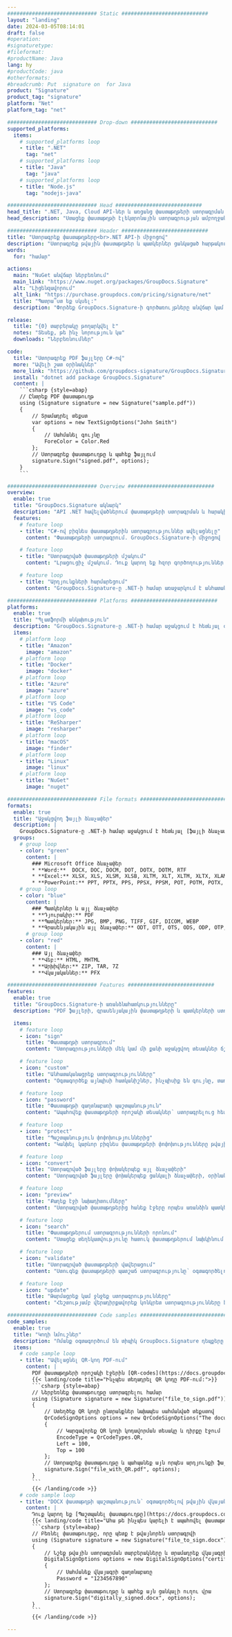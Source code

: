 ```yaml
---
############################# Static ############################
layout: "landing"
date: 2024-03-05T08:14:01
draft: false
#operation: 
#signaturetype: 
#fileformat: 
#productName: Java
lang: hy
#productCode: java
#otherformats: 
#breadcrumb: Put  signature on  for Java
product: "Signature"
product_tag: "signature"
platform: "Net"
platform_tag: "net"

############################# Drop-down ############################
supported_platforms:
  items:
    # supported_platforms loop
    - title: ".NET"
      tag: "net"
    # supported_platforms loop
    - title: "Java"
      tag: "java"
    # supported_platforms loop
    - title: "Node.js"
      tag: "nodejs-java"

############################# Head ############################
head_title: ".NET, Java, Cloud API-ներ և առցանց փաստաթղթերի ստորագրման հավելվածներ"
head_description: "Ստացեք փաստաթղթի էլեկտրոնային ստորագրության ամբողջական լուծում .NET, Java և ամպի վրա հիմնված հավելվածների համար: Ստորագրեք սովորական փաստաթղթերի ձևաչափերը առցանց՝ օգտագործելով պարզ քաշել և թողնել հնարավորությունը"

############################# Header ############################
title: "Ստորագրեք փաստաթղթերը<br>.NET API-ի միջոցով"
description: "Ստորագրեք թվային փաստաթղթեր և պատկերներ ցանկացած հարթակում՝ օգտագործելով մեր ճկուն API-ները և հավելվածների վրա հիմնված լուծումները ծրագրավորողների և վերջնական օգտագործողների համար:"
words:
  for: "համար"

actions:
  main: "NuGet անվճար ներբեռնում"
  main_link: "https://www.nuget.org/packages/GroupDocs.Signature"
  alt: "Լիցենզավորում"
  alt_link: "https://purchase.groupdocs.com/pricing/signature/net"
  title: "Պատրա՞ստ եք սկսել:"
  description: "Փորձեք GroupDocs.Signature-ի գործառույթները անվճար կամ խնդրեք լիցենզիա"

release:
  title: "{0} տարբերակը թողարկվել է"
  notes: "Տեսեք, թե ինչ նորություն կա"
  downloads: "Ներբեռնումներ"

code:
  title: "Ստորագրեք PDF ֆայլերը C#-ով"
  more: "Ավելի շատ օրինակներ"
  more_link: "https://github.com/groupdocs-signature/GroupDocs.Signature-for-.NET"
  install: "dotnet add package GroupDocs.Signature"
  content: |
    ```csharp {style=abap}   
    // Ընտրեք PDF փաստաթուղթ
    using (Signature signature = new Signature("sample.pdf"))
    {
        // Տրամադրել տեքստ
        var options = new TextSignOptions("John Smith")
        {
            // Սահմանել գույնը
            ForeColor = Color.Red
        };
        // Ստորագրեք փաստաթուղթը և պահեք ֆայլում
        signature.Sign("signed.pdf", options);
    }
    ```

############################# Overview ############################
overview:
  enable: true
  title: "GroupDocs.Signature ակնարկ"
  description: "API .NET հավելվածներում փաստաթղթերի ստորագրման և հարակից գործողություններ կատարելու համար"
  features:
    # feature loop
    - title: "C#-ով բիզնես փաստաթղթերին ստորագրություններ ավելացնելը"
      content: "Փաստաթղթերի ստորագրում. GroupDocs.Signature-ի միջոցով .NET-ի համար դուք կարող եք ավելացնել տարբեր տեսակի ստորագրություններ, ինչպիսիք են տեքստը, պատկերները, շտրիխ կոդերը և թվային վկայագրերը, PDF և Office փաստաթղթերում: Այս API-ն թույլ է տալիս ստորագրել ձեր փաստաթղթերը տվյալների գրեթե ցանկացած տեսակի, ներառյալ թաքնված մետատվյալները:"

    # feature loop
    - title: "Ստորագրված փաստաթղթերի մշակում"
      content: "Լրացուցիչ մշակում. Դուք կարող եք հզոր գործողություններ կատարել ստորագրված փաստաթղթերի վրա՝ օգտագործելով GroupDocs.Signature: Սա ներառում է գործարար փաստաթղթերում առկա ստորագրությունների որոնումը և դրանց ստուգումը` օգտագործելով հատուկ չափանիշներ: Բացի այդ, դուք կարող եք առբերել փաստաթղթերի տեղեկատվությունը և նախադիտել էջերը այս .NET API-ի միջոցով:"

    # feature loop
    - title: "Արդյունքների հարմարեցում"
      content: "GroupDocs.Signature-ը .NET-ի համար առաջարկում է անհատականացման լայն ընտրանքներ: Դուք կարող եք ճշգրիտ տեղադրել ստորագրությունները փաստաթղթի էջի ցանկացած վայրում և կարգավորել դրանց տեսքը՝ օգտագործելով տարբեր կարգավորումներ: Ավելին, այս API-ն աջակցում է մշակված փաստաթղթերի պահպանմանը աջակցվող ձևաչափերի լայն տեսականիով:"

############################# Platforms ############################
platforms:
  enable: true
  title: "Պլատֆորմի անկախություն"
  description: "GroupDocs.Signature-ը .NET-ի համար աջակցում է հետևյալ օպերացիոն համակարգերին, շրջանակներին և փաթեթների կառավարիչներին"
  items:
    # platform loop
    - title: "Amazon"
      image: "amazon"
    # platform loop
    - title: "Docker"
      image: "docker"
    # platform loop
    - title: "Azure"
      image: "azure"
    # platform loop
    - title: "VS Code"
      image: "vs_code"
    # platform loop
    - title: "ReSharper"
      image: "resharper"
    # platform loop
    - title: "macOS"
      image: "finder"
    # platform loop
    - title: "Linux"
      image: "linux"
    # platform loop
    - title: "NuGet"
      image: "nuget"

############################# File formats ############################
formats:
  enable: true
  title: "Աջակցվող ֆայլի ձևաչափեր"
  description: |
    GroupDocs.Signature-ը .NET-ի համար աջակցում է հետևյալ [ֆայլի ձևաչափերով](https://docs.groupdocs.com/signature/net/supported-document-formats/) գործողություններին:
  groups:
    # group loop
    - color: "green"
      content: |
        ### Microsoft Office ձևաչափեր
        * **Word:**  DOCX, DOC, DOCM, DOT, DOTX, DOTM, RTF
        * **Excel:** XLSX, XLS, XLSM, XLSB, XLTM, XLT, XLTM, XLTX, XLAM, SXC, SpreadsheetML
        * **PowerPoint:** PPT, PPTX, PPS, PPSX, PPSM, POT, POTM, POTX, PPTM
    # group loop
    - color: "blue"
      content: |
        ### Պատկերներ և այլ ձևաչափեր
        * **Դյուրակիր:** PDF
        * **Պատկերներ:** JPG, BMP, PNG, TIFF, GIF, DICOM, WEBP
        * **Գրասենյակային այլ ձևաչափեր:** ODT, OTT, OTS, ODS, ODP, OTP, ODG
      # group loop
    - color: "red"
      content: |
        ### Այլ ձևաչափեր
        * **Վեբ:** HTML, MHTML
        * **Արխիվներ:** ZIP, TAR, 7Z
        * **Վկայականներ:** PFX

############################# Features ############################
features:
  enable: true
  title: "GroupDocs.Signature-ի առանձնահատկությունները"
  description: "PDF ֆայլերի, գրասենյակային փաստաթղթերի և պատկերների ստորագրում արագ և ճշգրիտ"

  items:
    # feature loop
    - icon: "sign"
      title: "Փաստաթղթի ստորագրում"
      content: "Ստորագրությունների մեկ կամ մի քանի աջակցվող տեսակներ ճշգրիտ ավելացրեք բիզնես փաստաթղթերի ցանկացած նշված դիրքում:"

    # feature loop
    - icon: "custom"
      title: "Անհատականացրեք ստորագրությունները"
      content: "Օգտագործեք այնպիսի հատկանիշներ, ինչպիսիք են գույնը, տառատեսակը, եզրագիծը, ռոտացիան և այլն՝ ստորագրությունների տեսքը կարգավորելու համար:"

    # feature loop
    - icon: "password"
      title: "Փաստաթղթի գաղտնաբառի պաշտպանություն"
      content: "Ապահովեք փաստաթղթերի որոշակի տեսակներ՝ ստորագրելուց հետո գաղտնաբառ դնելով:"

    # feature loop
    - icon: "protect"
      title: "Պաշտպանություն փոփոխություններից"
      content: "Կանխել կարևոր բիզնես փաստաթղթերի փոփոխությունները թվային վկայականով ստորագրություն կցելուց հետո:"

    # feature loop
    - icon: "convert"
      title: "Ստորագրված ֆայլերը փոխակերպեք այլ ձևաչափերի"
      content: "Ստորագրված ֆայլերը փոխակերպեք ցանկալի ձևաչափերի, օրինակ՝ Word փաստաթուղթը որպես PDF պահելը:"

    # feature loop
    - icon: "preview"
      title: "Քաղեք էջի նախադիտումները"
      content: "Ստորագրված փաստաթղթերից հանեք էջերը որպես առանձին պատկերներ՝ հետագա մշակման համար:"

    # feature loop
    - icon: "search"
      title: "Փաստաթղթերում ստորագրությունների որոնում"
      content: "Ստացեք տեղեկատվությունը հատուկ փաստաթղթերում նախկինում ավելացված ստորագրությունների մասին:"

    # feature loop
    - icon: "validate"
      title: "Ստորագրված փաստաթղթերի վավերացում"
      content: "Ստուգեք փաստաթղթերի պատշաճ ստորագրությունը՝ օգտագործելով վավերացման հնարավորությունները:"

    # feature loop
    - icon: "update"
      title: "Թարմացրեք կամ ջնջեք ստորագրությունները"
      content: "Հեշտությամբ վերադիրքավորեք կոնկրետ ստորագրությունները էջի վրա, փոփոխեք դրանց տեքստը կամ ջնջեք դրանք առանց որևէ խնդրի:"

############################# Code samples ############################
code_samples:
  enable: true
  title: "Կոդի նմուշներ"
  description: "Ոմանք օգտագործում են տիպիկ GroupDocs.Signature դեպքերը .NET գործառնությունների համար"
  items:
    # code sample loop
    - title: "Ավելացնել QR-կոդ PDF-ում"
      content: |
        PDF փաստաթղթերի որոշակի էջերին [QR-codes](https://docs.groupdocs.com/signature/net/esign-document-with-qr-code-signature/) ավելացնելը կարող է բարելավել բիզնես գործընթացները: Ստորև բերված է մի օրինակ, թե ինչպես ավելացնել QR կոդ՝ օգտագործելով GroupDocs.Signature:
        {{< landing/code title="Ինչպես տեղադրել QR կոդը PDF-ում:">}}
        ```csharp {style=abap}
        // Ներբեռնեք փաստաթուղթը ստորագրելու համար
        using (Signature signature = new Signature("file_to_sign.pdf"))
        {
            // Ստեղծեք QR կոդի ընտրանքներ նախապես սահմանված տեքստով
            QrCodeSignOptions options = new QrCodeSignOptions("The document is approved by John Smith")
            {
                // Կարգավորեք QR կոդի կոդավորման տեսակը և դիրքը էջում
                EncodeType = QrCodeTypes.QR,
                Left = 100,
                Top = 100
            };
            // Ստորագրեք փաստաթուղթը և պահպանեք այն որպես արդյունքի ֆայլ
            signature.Sign("file_with_QR.pdf", options);
        }
        ```
        {{< /landing/code >}}
    # code sample loop
    - title: "DOCX փաստաթղթի պաշտպանություն՝ օգտագործելով թվային վկայական"
      content: |
        Դուք կարող եք [Պաշտպանել փաստաթուղթը](https://docs.groupdocs.com/signature/net/esign-document-with-digital-signature/)՝ օգտագործելով անձնական կամ կորպորատիվ ստորագրությունները, որոնք պահվում են որպես թվային վկայագրեր: Նման պաշտպանված փաստաթղթերը չեն կարող փոփոխվել առանց ստորագրության անվավեր ճանաչման:
        {{< landing/code title="Ահա թե ինչպես կարելի է ապահովել փաստաթղթի ամբողջականությունը:">}}
        ```csharp {style=abap}   
        // Բեռնել փաստաթուղթը, որը պետք է թվայնորեն ստորագրվի
        using (Signature signature = new Signature("file_to_sign.docx"))
        {
            // Նշեք թվային ստորագրման տարբերակները և տրամադրեք վկայագրի ֆայլի ուղին
            DigitalSignOptions options = new DigitalSignOptions("certificate.pfx")
            {
                // Սահմանեք վկայագրի գաղտնաբառը
                Password = "1234567890"
            };
            // Ստորագրեք փաստաթուղթը և պահեք այն ցանկալի ուղու վրա
            signature.Sign("digitally_signed.docx", options);
        }
        ```
        {{< /landing/code >}}

---
```

